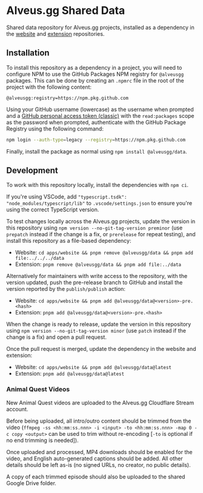 # Alveus.gg Shared Data

Shared data repository for Alveus.gg projects, installed as a dependency in the
[website](https://github.com/alveusgg/alveusgg) and
[extension](https://github.com/alveusgg/extension) repositories.

## Installation

To install this repository as a dependency in a project, you will need to configure NPM to use the
GitHub Packages NPM registry for `@alveusgg` packages. This can be done by creating an `.npmrc` file
in the root of the project with the following content:

```text
@alveusgg:registry=https://npm.pkg.github.com
```

Using your GitHub username (lowercase) as the username when prompted and a
[GitHub personal access token (classic)](https://github.com/settings/tokens/new) with the
`read:packages` scope as the password when prompted, authenticate with the GitHub Package Registry
using the following command:

```bash
npm login --auth-type=legacy --registry=https://npm.pkg.github.com
```

Finally, install the package as normal using `npm install @alveusgg/data`.

## Development

To work with this repository locally, install the dependencies with `npm ci`.

If you're using VSCode, add `"typescript.tsdk": "node_modules/typescript/lib"` to `.vscode/settings.json` to ensure you're using the correct TypeScript version.

To test changes locally across the Alveus.gg projects, update the version in this repository using
`npm version --no-git-tag-version preminor` (use `prepatch` instead if the change is a fix, or
`prerelease` for repeat testing), and install this repository as a file-based dependency:

- Website: `cd apps/website && pnpm remove @alveusgg/data && pnpm add file:../../../data`
- Extension: `pnpm remove @alveusgg/data && pnpm add file:../data`

Alternatively for maintainers with write access to the repository, with the version updated, push
the pre-release branch to GitHub and install the version reported by the `publish/publish` action:

- Website: `cd apps/website && pnpm add @alveusgg/data@<version>-pre.<hash>`
- Extension: `pnpm add @alveusgg/data@<version>-pre.<hash>`

When the change is ready to release, update the version in this repository using
`npm version --no-git-tag-version minor` (use `patch` instead if the change is a fix) and open a
pull request.

Once the pull request is merged, update the dependency in the website and extension:

- Website: `cd apps/website && pnpm add @alveusgg/data@latest`
- Extension: `pnpm add @alveusgg/data@latest`

### Animal Quest Videos

New Animal Quest videos are uploaded to the Alveus.gg Cloudflare Stream account.

Before being uploaded, all intro/outro content should be trimmed from the video
(`ffmpeg -ss <hh:mm:ss.nnn> -i <input> -to <hh:mm:ss.nnn> -map 0 -c copy <output>` can be used to
trim without re-encoding [`-to` is optional if no end trimming is needed]).

Once uploaded and processed, MP4 downloads should be enabled for the video, and English
auto-generated captions should be added. All other details should be left as-is (no signed URLs,
no creator, no public details).

A copy of each trimmed episode should also be uploaded to the shared Google Drive folder.
